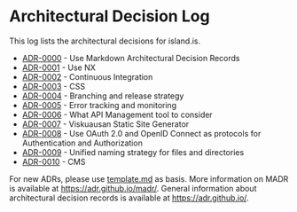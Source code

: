 # Architectural Decision Log

This log lists the architectural decisions for island.is.

<!-- adrlog -- Regenerate the content by using "adr-log -d ./ -i". You can install it via "npm install -g adr-log" -->

- [ADR-0000](0000-use-markdown-architectural-decision-records.md) - Use Markdown Architectural Decision Records
- [ADR-0001](0001-use-nx.md) - Use NX
- [ADR-0002](0002-continuous-integration.md) - Continuous Integration
- [ADR-0003](0003-css.md) - CSS
- [ADR-0004](0004-branching-and-release-strategy.md) - Branching and release strategy
- [ADR-0005](0005-error-tracking-and-monitoring.md) - Error tracking and monitoring
- [ADR-0006](0006-what-api-management-tool-to-consider.md) - What API Management tool to consider
- [ADR-0007](0007-viskuausan-static-site-generator.md) - Viskuausan Static Site Generator
- [ADR-0008](0008-use-oauth-and-openid-connect.md) - Use OAuth 2.0 and OpenID Connect as protocols for Authentication and Authorization
- [ADR-0009](0009-naming-files-and-directories.md) - Unified naming strategy for files and directories
- [ADR-0010](0010-cms.md) - CMS

<!-- adrlogstop -->

For new ADRs, please use [template.md](template.md) as basis.
More information on MADR is available at <https://adr.github.io/madr/>.
General information about architectural decision records is available at <https://adr.github.io/>.
